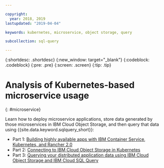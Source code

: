 ```yaml
---

copyright:
  year: 2018, 2019
lastupdated: "2019-04-04"

keywords: kubernetes, microservice, object storage, query

subcollection: sql-query

---
```


{:shortdesc: .shortdesc}
{:new_window: target="_blank"}
{:codeblock: .codeblock}
{:pre: .pre}
{:screen: .screen}
{:tip: .tip}


# Analysis of Kubernetes-based microservice usage
{: #microservice}

Learn how to deploy microservice applications, store data generated by those microservices in IBM Cloud Object Storage, 
and then query that data using {{site.data.keyword.sqlquery_short}}:
 - Part 1: [Building highly available apps with IBM Container Service, Kubernetes, and Rancher 2.0](https://www.ibm.com/blogs/bluemix/2018/07/building-apps-ibm-container-service-kubernetes-rancher-2-0/)
 - Part 2: [Connecting to IBM Cloud Object Storage in Kubernetes](https://www.ibm.com/blogs/bluemix/2018/08/connecting-ibm-cloud-object-store-kubernetes/)
 - Part 3: [Querying your distributed application data using IBM Cloud Object Storage and IBM Cloud SQL Query](https://www.ibm.com/blogs/bluemix/2018/08/querying-distributed-application-data-using-ibm-cloud-object-storage-ibm-sql-query/)  
 
